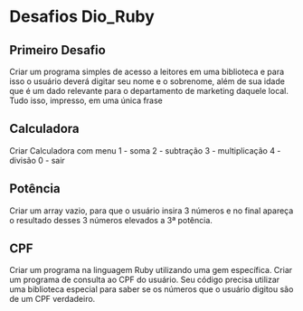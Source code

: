 # Desafios Dio_Ruby

## Primeiro Desafio
Criar um programa simples de acesso a leitores em uma biblioteca 
e para isso o usuário deverá digitar seu nome e o sobrenome, 
além de sua idade que é um dado relevante para o departamento de marketing daquele local.
Tudo isso, impresso, em uma única frase

## Calculadora
Criar Calculadora com menu
1 - soma
2 - subtração
3 - multiplicação
4 - divisão 
0 - sair

## Potência
Criar um array vazio, para que o usuário insira 3 números e no
final apareça o resultado desses 3 números elevados a 3ª
potência.

## CPF 
Criar um programa na linguagem Ruby utilizando uma gem específica.
Criar um programa de consulta ao CPF do usuário. Seu código
precisa utilizar uma biblioteca especial para saber se os
números que o usuário digitou são de um CPF verdadeiro.
